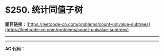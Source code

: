 # $250. 统计同值子树

**题目链接：**[https://leetcode-cn.com/problems/count-univalue-subtrees](https://leetcode-cn.com/problems/count-univalue-subtrees)

---

<Cards card="leetcode_250_count-univalue-subtrees"></Cards>

---

**AC 代码：**

```java

```